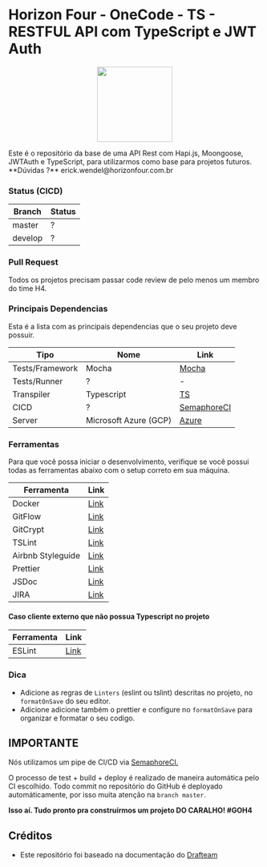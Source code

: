 # Horizon Four - OneCode - TS - RESTFUL API com TypeScript e JWT Auth

<p align="center">
  <img width="150" heigth="150" src="https://cdn-images-1.medium.com/fit/c/200/200/1*OePo_jaUkiInnxiTMHOO_g.png">
</p>
Este é o repositório da base de uma API Rest com Hapi.js, Moongoose, JWTAuth e TypeScript, para utilizarmos como base para projetos futuros.
**Dúvidas ?** erick.wendel@horizonfour.com.br

### Status (CICD)

| Branch | Status |
| ------ | ------ |
| master | ? |
| develop | ? |

### Pull Request
Todos os projetos precisam passar code review de pelo menos um membro do time H4.


### Principais Dependencias
Esta é a lista com as principais dependencias que o seu projeto deve possuir.

| Tipo | Nome | Link |
| ------ | ------ | ------ |
| Tests/Framework | Mocha | [Mocha](https://mochajs.org) |
| Tests/Runner | ? | - |
| Transpiler | Typescript  | [TS](www.typescriptlang.org) |
| CICD | ? | [SemaphoreCI](https://www.semaphoreci.com) |
| Server | Microsoft Azure (GCP) | [Azure]() |

### Ferramentas
Para que você possa iniciar o desenvolvimento, verifique se você possui todas as ferramentas abaixo com o setup correto em sua máquina.

| Ferramenta | Link |
| ------ | ------ |
| Docker | [Link](https://www.docker.com/) |
| GitFlow | [Link](https://github.com/nvie/gitflow/wiki/Installation) |
| GitCrypt | [Link](https://github.com/AGWA/git-crypt) |
| TSLint | [Link](https://palantir.github.io/tslint/) |
| Airbnb Styleguide | [Link](https://github.com/airbnb/javascript) |
| Prettier | [Link](https://github.com/prettier/prettier) |
| JSDoc | [Link](http://usejsdoc.org) |
| JIRA | [Link](https://horizonfour.atlassian.net/) |


#### Caso cliente externo que não possua Typescript no projeto
| Ferramenta | Link |
| ------ | ------ |
| ESLint | [Link](https://eslint.org) | 


### Dica
 - Adicione as regras de `Linters` (eslint ou tslint) descritas no projeto, no `formatOnSave` do seu editor.
 - Adicione adicione também o prettier e configure no `formatOnSave` para organizar e formatar o seu codigo.

## IMPORTANTE
Nós utilizamos um pipe de CI/CD via [SemaphoreCI.](https://semaphoreci.com/)

O processo de test + build + deploy é realizado de maneira automática pelo CI escolhido. Todo commit no repositório do GitHub é deployado automáticamente, por isso muita atenção na `branch master`.

**Isso aí. Tudo pronto pra construírmos um projeto DO CARALHO! #GOH4**

## Créditos
- Este repositório foi baseado na documentação do [Drafteam](github.com/drafteam)
